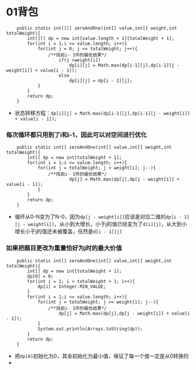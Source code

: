 # 01背包

```
    public static int[][] zeroAndOne(int[] value,int[] weight,int totalWeight){
        int[][] dp = new int[value.length + 1][totalWeight + 1];
        for(int i = 1;i <= value.length; i++){
            for(int j = 0; j <= totalWeight; j++){
                /**找前i- 1件的最优结果*/
                    if(j >weight[i])
                        dp[i][j] = Math.max(dp[i-1][j],dp[i-1][j - weight[i]] + value[i - 1]);
                    else
                        dp[i][j] = dp[i - 1][j];
            }
        }
        return dp;
    }
```

- 状态转移方程：`dp[i][j] = Math.max(dp[i-1][j],dp[i-1][j - weight[i]] + value[i - 1]);`

### 每次循环都只用到了i和i-1，因此可以对空间进行优化

```
    public static int[] zeroAndOne(int[] value,int[] weight,int totalWeight){
        int[] dp = new int[totalWeight + 1];
        for(int i = 1;i <= value.length; i++){
            for(int j = totalWeight; j > weight[i]; j--){
                /**找前i- 1件的最优结果*/
                        dp[j] = Math.max(dp[j],dp[j - weight[i]] + value[i - 1]);
            }
        }
        return dp;
    }
```

- 循环从0-N变为了N-0，因为`dp[j - weight[i]]`应该是对应二维的`dp[i - 1][j - weight[i]]`，从小到大增长，小于j的值已经变为了`d[i][j]`，从大到小增长小于j的值还未被覆盖，任然是`d[i - 1][j]`

### 如果把题目更改为重量**恰好**为j时的最大价值

```
    public static int[] zeroAndOne(int[] value,int[] weight,int totalWeight){
        int[] dp = new int[totalWeight + 1];
        dp[0] = 0;
        for(int i = 1; i < totalWeight + 1; i++){
            dp[i] = Integer.MIN_VALUE;
        }
        for(int i = 1;i <= value.length; i++){
            for(int j = totalWeight; j >= weight[i]; j--){
                /**找前i- 1件的最优结果*/
                    dp[j] = Math.max(dp[j],dp[j - weight[i]] + value[i - 1]);
            }
            System.out.println(Arrays.toString(dp));
        }
        return dp;
    }
```

- 把`dp[0]`初始化为0，其余初始化为最小值，保证了每一个值一定是从0转换的
- 